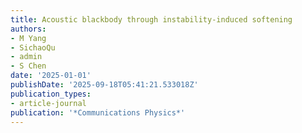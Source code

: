 ```yaml
---
title: Acoustic blackbody through instability-induced softening
authors:
- M Yang
- SichaoQu
- admin
- S Chen
date: '2025-01-01'
publishDate: '2025-09-18T05:41:21.533018Z'
publication_types:
- article-journal
publication: '*Communications Physics*'
---
```

